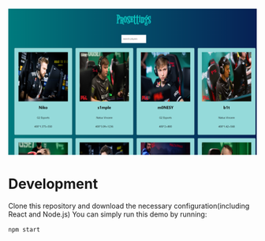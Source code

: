 ![](./public/img/demo1.png)


# Development

Clone this repository and  download the necessary configuration(including React and Node.js) 
You can simply run this demo by running:

```sh
npm start
```

